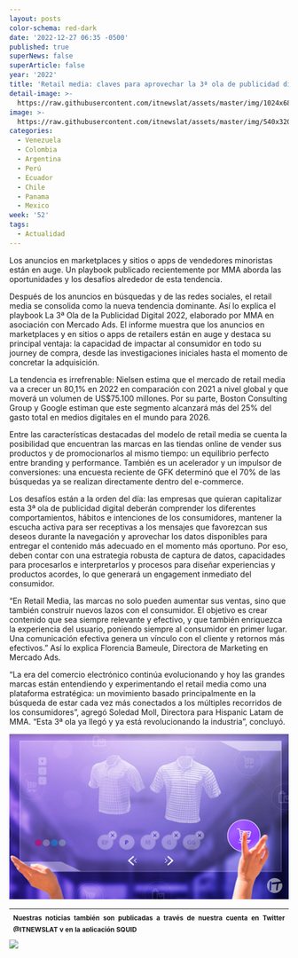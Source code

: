 ```yaml
---
layout: posts
color-schema: red-dark
date: '2022-12-27 06:35 -0500'
published: true
superNews: false
superArticle: false
year: '2022'
title: 'Retail media: claves para aprovechar la 3ª ola de publicidad digital'
detail-image: >-
  https://raw.githubusercontent.com/itnewslat/assets/master/img/1024x680/retail-online-g.jpg
image: >-
  https://raw.githubusercontent.com/itnewslat/assets/master/img/540x320/retail-online-p.jpg
categories:
  - Venezuela
  - Colombia
  - Argentina
  - Perú
  - Ecuador
  - Chile
  - Panama
  - Mexico
week: '52'
tags:
  - Actualidad
---
```

Los anuncios en marketplaces y sitios o apps de vendedores minoristas están en auge. Un playbook publicado recientemente por MMA aborda las oportunidades y los desafíos alrededor de esta tendencia. 
 
Después de los anuncios en búsquedas y de las redes sociales, el retail media se consolida como la nueva tendencia dominante. Así lo explica el playbook La 3ª Ola de la Publicidad Digital 2022, elaborado por MMA en asociación con Mercado Ads. El informe muestra que los anuncios en marketplaces y en sitios o apps de retailers están en auge y destaca su principal ventaja: la capacidad de impactar al consumidor en todo su journey de compra, desde las investigaciones iniciales hasta el momento de concretar la adquisición.

La tendencia es irrefrenable: Nielsen estima que el mercado de retail media va a crecer un 80,1% en 2022 en comparación con 2021 a nivel global y que moverá un volumen de US$75.100 millones. Por su parte, Boston Consulting Group y Google estiman que este segmento alcanzará más del 25% del gasto total en medios digitales en el mundo para 2026.

Entre las características destacadas del modelo de retail media se cuenta la posibilidad que encuentran las marcas en las tiendas online de vender sus productos y de promocionarlos al mismo tiempo: un equilibrio perfecto entre branding y performance. También es un acelerador y un impulsor de conversiones: una encuesta reciente de GFK determinó que el 70% de las búsquedas ya se realizan directamente dentro del e-commerce.

Los desafíos están a la orden del día: las empresas que quieran capitalizar esta 3ª ola de publicidad digital deberán comprender los diferentes comportamientos, hábitos e intenciones de los consumidores, mantener la escucha activa para ser receptivas a los mensajes que favorezcan sus deseos durante la navegación y aprovechar los datos disponibles para entregar el contenido más adecuado en el momento más oportuno. Por eso, deben contar con una estrategia robusta de captura de datos, capacidades para procesarlos e interpretarlos y procesos para diseñar experiencias y productos acordes, lo que generará un engagement inmediato del consumidor.

“En Retail Media, las marcas no solo pueden aumentar sus ventas, sino que también construir nuevos lazos con el consumidor. El objetivo es crear contenido que sea siempre relevante y efectivo, y que también enriquezca la experiencia del usuario, poniendo siempre al consumidor en primer lugar. Una comunicación efectiva genera un vínculo con el cliente y retornos más efectivos.” Así lo explica Florencia Bameule, Directora de Marketing en Mercado Ads.

“La era del comercio electrónico continúa evolucionando y hoy las grandes marcas están entendiendo y experimentando el retail media como una plataforma estratégica: un movimiento basado principalmente en la búsqueda de estar cada vez más conectados a los múltiples recorridos de los consumidores”, agregó Soledad Moll, Directora para Hispanic Latam de MMA. “Esta 3ª ola ya llegó y ya está revolucionando la industria”, concluyó.

![](https://raw.githubusercontent.com/itnewslat/assets/master/img/540x320/retail-online-p.jpg)

<table style="height: 42px;" width="569">
<tbody>
<tr>
<td style="text-align: justify;"><sub><strong>Nuestras noticias también son publicadas a través de nuestra cuenta en Twitter <a href="https://twitter.com/itnewslat?lang=es">@ITNEWSLAT</a> y en la aplicación <a href="https://squidapp.co/en/">SQUID</a></strong></sub></td>
</tr>
</tbody>
</table>

<img src="https://tracker.metricool.com/c3po.jpg?hash=56f88a41e39ab42c063cc51676587a04"/>